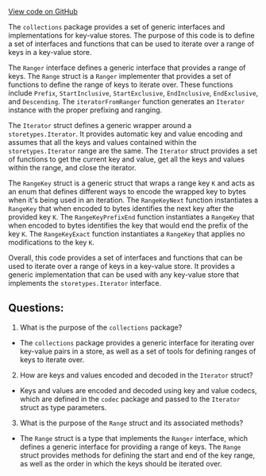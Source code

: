 [View code on GitHub](https://github.com/cosmos/cosmos-sdk/blob/main/collections/iter.go)

The `collections` package provides a set of generic interfaces and implementations for key-value stores. The purpose of this code is to define a set of interfaces and functions that can be used to iterate over a range of keys in a key-value store. 

The `Ranger` interface defines a generic interface that provides a range of keys. The `Range` struct is a `Ranger` implementer that provides a set of functions to define the range of keys to iterate over. These functions include `Prefix`, `StartInclusive`, `StartExclusive`, `EndInclusive`, `EndExclusive`, and `Descending`. The `iteratorFromRanger` function generates an `Iterator` instance with the proper prefixing and ranging. 

The `Iterator` struct defines a generic wrapper around a `storetypes.Iterator`. It provides automatic key and value encoding and assumes that all the keys and values contained within the `storetypes.Iterator` range are the same. The `Iterator` struct provides a set of functions to get the current key and value, get all the keys and values within the range, and close the iterator. 

The `RangeKey` struct is a generic struct that wraps a range key `K` and acts as an enum that defines different ways to encode the wrapped key to bytes when it's being used in an iteration. The `RangeKeyNext` function instantiates a `RangeKey` that when encoded to bytes identifies the next key after the provided key `K`. The `RangeKeyPrefixEnd` function instantiates a `RangeKey` that when encoded to bytes identifies the key that would end the prefix of the key `K`. The `RangeKeyExact` function instantiates a `RangeKey` that applies no modifications to the key `K`. 

Overall, this code provides a set of interfaces and functions that can be used to iterate over a range of keys in a key-value store. It provides a generic implementation that can be used with any key-value store that implements the `storetypes.Iterator` interface.
## Questions: 
 1. What is the purpose of the `collections` package?
- The `collections` package provides a generic interface for iterating over key-value pairs in a store, as well as a set of tools for defining ranges of keys to iterate over.

2. How are keys and values encoded and decoded in the `Iterator` struct?
- Keys and values are encoded and decoded using key and value codecs, which are defined in the `codec` package and passed to the `Iterator` struct as type parameters.

3. What is the purpose of the `Range` struct and its associated methods?
- The `Range` struct is a type that implements the `Ranger` interface, which defines a generic interface for providing a range of keys. The `Range` struct provides methods for defining the start and end of the key range, as well as the order in which the keys should be iterated over.